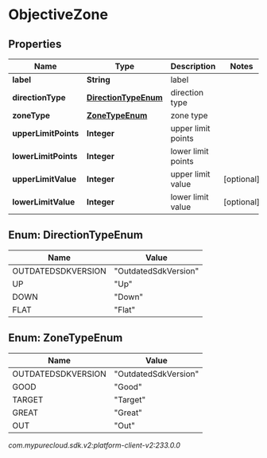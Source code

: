 # ObjectiveZone


## Properties

| Name | Type | Description | Notes |
| ------------ | ------------- | ------------- | ------------- |
| **label** | **String** | label |  |
| **directionType** | [**DirectionTypeEnum**](#Enum--DirectionTypeEnum) | direction type |  |
| **zoneType** | [**ZoneTypeEnum**](#Enum--ZoneTypeEnum) | zone type |  |
| **upperLimitPoints** | **Integer** | upper limit points |  |
| **lowerLimitPoints** | **Integer** | lower limit points |  |
| **upperLimitValue** | **Integer** | upper limit value |  [optional] |
| **lowerLimitValue** | **Integer** | lower limit value |  [optional] |


## Enum: DirectionTypeEnum

| Name | Value |
| ---- | ----- |
| OUTDATEDSDKVERSION | &quot;OutdatedSdkVersion&quot; | 
| UP | &quot;Up&quot; | 
| DOWN | &quot;Down&quot; | 
| FLAT | &quot;Flat&quot; | 


## Enum: ZoneTypeEnum

| Name | Value |
| ---- | ----- |
| OUTDATEDSDKVERSION | &quot;OutdatedSdkVersion&quot; | 
| GOOD | &quot;Good&quot; | 
| TARGET | &quot;Target&quot; | 
| GREAT | &quot;Great&quot; | 
| OUT | &quot;Out&quot; | 




_com.mypurecloud.sdk.v2:platform-client-v2:233.0.0_
